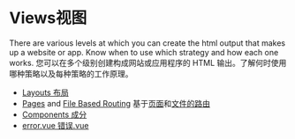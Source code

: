 # Views视图

There are various levels at which you can create the html output that makes up a website or app. Know when to use which strategy and how each one works.
您可以在多个级别创建构成网站或应用程序的 HTML 输出。了解何时使用哪种策略以及每种策略的工作原理。

- [Layouts 布局](https://nuxt.com/docs/guide/directory-structure/layouts)
- [Pages](https://nuxt.com/docs/guide/directory-structure/pages) and [File Based Routing](https://nuxt.com/docs/getting-started/routing)
  基于[页面](https://nuxt.com/docs/guide/directory-structure/pages)和[文件的路由](https://nuxt.com/docs/getting-started/routing)
- [Components 成分](https://nuxt.com/docs/guide/directory-structure/components)
- [error.vue 错误.vue](https://nuxt.com/docs/guide/directory-structure/error)